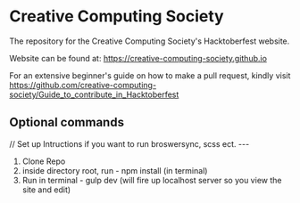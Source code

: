 # Creative Computing Society
The repository for the Creative Computing Society's Hacktoberfest website. 

Website can be found at: https://creative-computing-society.github.io


For an extensive beginner's guide on how to make a pull request, kindly visit 
https://github.com/creative-computing-society/Guide_to_contribute_in_Hacktoberfest

## Optional commands
// Set up Intructions if you want to run broswersync, scss ect. ---
1. Clone Repo
2. inside directory root, run - npm install (in terminal)
3. Run in terminal - gulp dev (will fire up localhost server so you view the site and edit)
